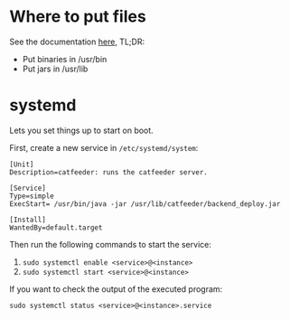 # Where to put files

See the documentation [here](https://refspecs.linuxfoundation.org/FHS_3.0/fhs/index.html), TL;DR:

*   Put binaries in /usr/bin
*   Put jars in /usr/lib

# systemd

Lets you set things up to start on boot.

First, create a new service in `/etc/systemd/system`:

```
[Unit]
Description=catfeeder: runs the catfeeder server.

[Service]
Type=simple
ExecStart= /usr/bin/java -jar /usr/lib/catfeeder/backend_deploy.jar

[Install]
WantedBy=default.target
```

Then run the following commands to start the service:

1. `sudo systemctl enable <service>@<instance>`
2. `sudo systemctl start <service>@<instance>`

If you want to check the output of the executed program:

`sudo systemctl status <service>@<instance>.service`
